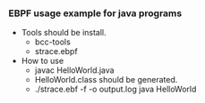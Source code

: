 ### EBPF usage example for java programs

* Tools should be install.
    * bcc-tools
    * strace.ebpf
* How to use
    * javac HelloWorld.java
    * HelloWorld.class should be generated.
    * ./strace.ebf -f -o output.log java HelloWorld
